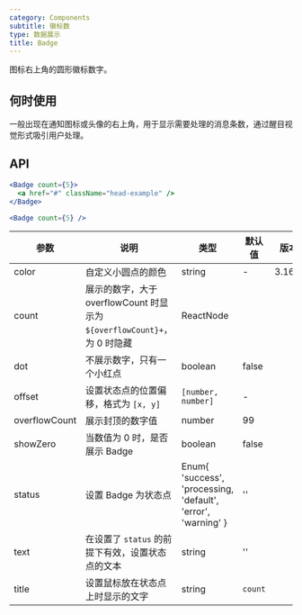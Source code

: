 ```yaml
---
category: Components
subtitle: 徽标数
type: 数据展示
title: Badge
---
```


图标右上角的圆形徽标数字。

## 何时使用

一般出现在通知图标或头像的右上角，用于显示需要处理的消息条数，通过醒目视觉形式吸引用户处理。

## API

```jsx
<Badge count={5}>
  <a href="#" className="head-example" />
</Badge>
```

```jsx
<Badge count={5} />
```

| 参数 | 说明 | 类型 | 默认值 | 版本 |
| --- | --- | --- | --- | --- |
| color | 自定义小圆点的颜色 | string | - | 3.16.0 |
| count | 展示的数字，大于 overflowCount 时显示为 `${overflowCount}+`，为 0 时隐藏 | ReactNode |  | |
| dot | 不展示数字，只有一个小红点 | boolean | false | |
| offset | 设置状态点的位置偏移，格式为 `[x, y]` | `[number, number]` | - | |
| overflowCount | 展示封顶的数字值 | number | 99 | |
| showZero | 当数值为 0 时，是否展示 Badge | boolean | false | |
| status | 设置 Badge 为状态点 | Enum{ 'success', 'processing, 'default', 'error', 'warning' } | '' | |
| text | 在设置了 `status` 的前提下有效，设置状态点的文本 | string | '' | |
| title | 设置鼠标放在状态点上时显示的文字 | string | `count` | |
